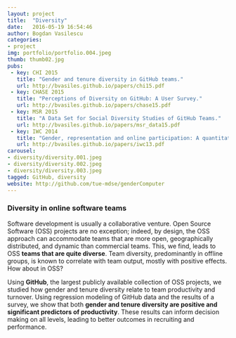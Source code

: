 ```yaml
---
layout: project
title:  "Diversity"
date:   2016-05-19 16:54:46
author: Bogdan Vasilescu
categories:
- project
img: portfolio/portfolio.004.jpeg
thumb: thumb02.jpg
pubs:
 - key: CHI 2015
   title: "Gender and tenure diversity in GitHub teams."
   url: http://bvasiles.github.io/papers/chi15.pdf
 - key: CHASE 2015
   title: "Perceptions of Diversity on GitHub: A User Survey."
   url: http://bvasiles.github.io/papers/chase15.pdf
 - key: MSR 2015
   title: "A Data Set for Social Diversity Studies of GitHub Teams."
   url: http://bvasiles.github.io/papers/msr_data15.pdf
 - key: IWC 2014
   title: "Gender, representation and online participation: A quantitative study."
   url: http://bvasiles.github.io/papers/iwc13.pdf
carousel:
- diversity/diversity.001.jpeg
- diversity/diversity.002.jpeg
- diversity/diversity.003.jpeg
tagged: GitHub, diversity
website: http://github.com/tue-mdse/genderComputer
---
```


### Diversity in online software teams

Software development is usually a collaborative venture. Open Source Software 
(OSS) projects are no exception; indeed, by design, the OSS approach can 
accommodate teams that are more open, geographically distributed, and dynamic 
than commercial teams. This, we find, leads to OSS **teams that are quite diverse**. 
Team diversity, predominantly in offline groups, is known to correlate with 
team output, mostly with positive effects. How about in OSS?

Using **GitHub**, the largest publicly available collection of OSS projects, 
we studied how gender and tenure diversity relate to team productivity and 
turnover. Using regression modeling of GitHub data and the results of a survey, 
we show that both **gender and tenure diversity are positive and significant 
predictors of productivity**. These results can inform decision making on all 
levels, leading to better outcomes in recruiting and performance.


